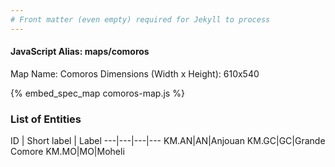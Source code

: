 ```yaml
---
# Front matter (even empty) required for Jekyll to process
---
```


#### JavaScript Alias: maps/comoros

Map Name: Comoros
Dimensions (Width x Height): 610x540



{% embed_spec_map comoros-map.js %}

### List of Entities

ID | Short label | Label
---|---|---|---
KM.AN|AN|Anjouan
KM.GC|GC|Grande Comore
KM.MO|MO|Moheli

